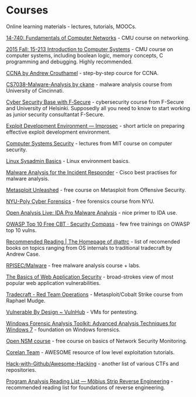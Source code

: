 # Courses

Online learning materials - lectures, tutorials, MOOCs.

[14-740: Fundamentals of Computer Networks](http://www.ini740.com/S17/index.html#videos) - CMU course on networking.

[2015 Fall: 15-213 Introduction to Computer Systems](https://scs.hosted.panopto.com/Panopto/Pages/Sessions/List.aspx#folderID=%22b96d90ae-9871-4fae-91e2-b1627b43e25e%22&sortColumn=1&sortAscending=true) - CMU course on computer systems, including boolean logic, memory concepts, C programming and debugging. Highly recommended.

[CCNA by Andrew Crouthamel](https://www.youtube.com/playlist?list=PLmdYg02XJt6QRQfYjyQcMPfS3mrSnFbRC) - step-by-step cource for CCNA.

[CS7038-Malware-Analysis by ckane](http://class.malware.re/) - malware analysis course from University of Cincinnati.

[Cyber Security Base with F‑Secure](http://mooc.fi/courses/2016/cybersecurity/) - cybersecurity course from F-Secure and University of Helsinki. Supposedly all you need to know to start working as junior security consultantat F-Secure.

[Exploit Development Environment — Improsec](https://improsec.com/blog//exploit-development-environment) - short article on preparing effective exploit development environment.

[Computer Systems Security](https://ocw.mit.edu/courses/electrical-engineering-and-computer-science/6-858-computer-systems-security-fall-2014/video-lectures/) - lectures from MIT course on computer security.

[Linux Sysadmin Basics](https://www.youtube.com/watch?v=bju_FdCo42w&list=PLtK75qxsQaMLZSo7KL-PmiRarU7hrpnwK) - Linux environment basics.

[Malware Analysis for the Incident Responder](https://blogs.cisco.com/security/malware-analysis-for-the-incident-responder) - Cisco best practises for malware analysis.

[Metasploit Unleashed](https://www.offensive-security.com/metasploit-unleashed/) - free course on Metasploit from Offensive Security.

[NYU-Poly Cyber Forensics](http://cyfor.isis.poly.edu/) - free forensics course from NYU.

[Open Analysis Live: IDA Pro Malware Analysis](https://vimeo.com/203657826) - nice primer to IDA use.

[OWASP Top 10 Free CBT · Security Compass](http://www.securitycompass.com/training/free/course-demos/) - few free trainings on OWASP top 10 vulns.

[Recommended Reading | The Homepage of @attrc](http://dfir.org/?q=node/8) - list of recomended books on topics ranging from OS internals to traditional tradecraft by Andrew Case.

[RPISEC/Malware](https://github.com/RPISEC/Malware) - free malware analysis course + labs.

[The Basics of Web Application Security](https://martinfowler.com/articles/web-security-basics.html) - broad-strokes view of most popular web application vulnerabilities.

[Tradecraft - Red Team Operations](https://www.youtube.com/playlist?list=PL9HO6M_MU2nesxSmhJjEvwLhUoHPHmXvz) - Metasploit/Cobalt Strike course from Raphael Mudge.

[Vulnerable By Design ~ VulnHub](https://www.vulnhub.com/) - VMs for pentesting.

[Windows Forensic Analysis Toolkit: Advanced Analysis Techniques for Windows 7](https://books.google.dk/books?id=bNnXMR9z5KAC&printsec=frontcover&hl=pl#v=onepage&q&f=false) - foundation on Windows forensics.

[Open NSM course](https://www.youtube.com/playlist?list=PLhzl7jzJnJGw3NS-bwF63KnSNmO1dUemh) - free course on basics of Network Security Monitoring.

[Corelan Team](https://www.corelan.be/) - AWESOME resource of low level exploitation tutorials.

[Hack-with-Github/Awesome-Hacking](https://github.com/Hack-with-Github/Awesome-Hacking) - another list of various CTFs and repositories.

[Program Analysis Reading List — Möbius Strip Reverse Engineering](http://www.msreverseengineering.com/program-analysis-reading-list/) - recommended reading list for foundations of reverse engineering.
